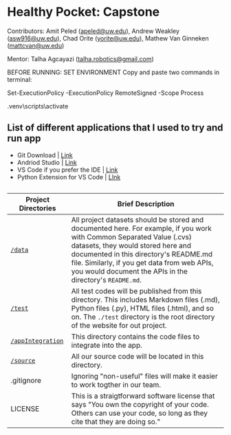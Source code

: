 # Healthy Pocket: Capstone
Contributors: Amit Peled (apeled@uw.edu), Andrew Weakley (asw916@uw.edu), Chad Orite (yorite@uw.edu), Mathew Van Ginneken (mattcvan@uw.edu)

Mentor: Talha Agcayazi (talha.robotics@gmail.com)

BEFORE RUNNING: SET ENVIRONMENT
Copy and paste two commands in terminal:

Set-ExecutionPolicy -ExecutionPolicy RemoteSigned -Scope Process

.venv\scripts\activate

## List of different applications that I used to try and run app
- Git Download | [Link](https://git-scm.com/downloads)
- Andriod Studio | [Link](https://developer.android.com/studio?gclid=Cj0KCQiA8aOeBhCWARIsANRFrQFu_-zwzf8VdaNGyJaY6M_9IX-IHZsfrDbOv02a3TTZwMjncm4qkOgaArKrEALw_wcB&gclsrc=aw.ds)
- VS Code if you prefer the IDE | [Link](https://code.visualstudio.com/docs/?dv=win)
- Python Extension for VS Code | [LInk](https://marketplace.visualstudio.com/items?itemName=ms-python.python)


## 
|Project Directories | Brief Description|
|---------------| -----------------|
|[`/data`](./data) | All project datasets should be stored and documented here. For example, if you work with Common Separated Value (.cvs) datasets, they would stored here and documented in this directory's README.md file. Similarly, if you get data from web APIs, you would document the APIs in the directory's `README.md`.
|[`/test`](./test) | All test codes will be published from this directory. This includes Markdown files (.md), Python files (.py), HTML files (.html), and so on. The `./test` directory is the root directory of the website for out project.|
|[`/appIntegration`](./appIntegration)| This directory contains the code files to integrate into the app.  |
|[`/source`](./source) | All our source code will be located in this directory. |
| .gitignore | Ignoring "non-useful" files will make it easier to work togther in our team.  |
| LICENSE | This is a straigtforward software license that  says "You own the copyright of your code.  Others can use your code, so long as they cite that they are doing so." |
